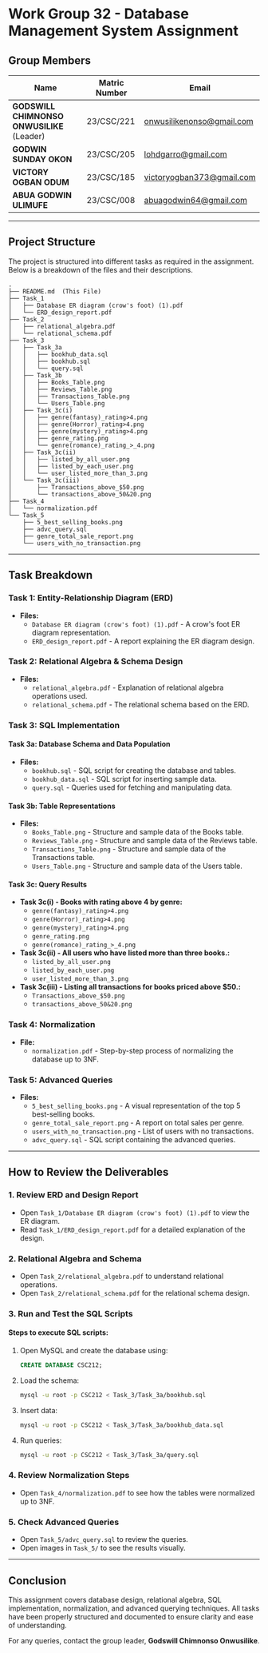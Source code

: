 # Work Group 32 - Database Management System Assignment

## Group Members

| Name                        | Matric Number  | Email                         |
|-----------------------------|---------------|-------------------------------|
| **GODSWILL CHIMNONSO ONWUSILIKE** (Leader) | 23/CSC/221 | onwusilikenonso@gmail.com  |
| **GODWIN SUNDAY OKON**      | 23/CSC/205    | lohdgarro@gmail.com          |
| **VICTORY OGBAN ODUM**      | 23/CSC/185    | victoryogban373@gmail.com    |
| **ABUA GODWIN ULIMUFE**     | 23/CSC/008    | abuagodwin64@gmail.com       |

---

## Project Structure
The project is structured into different tasks as required in the assignment. Below is a breakdown of the files and their descriptions.

```
.
├── README.md  (This File)
├── Task_1
│   ├── Database ER diagram (crow's foot) (1).pdf
│   └── ERD_design_report.pdf
├── Task_2
│   ├── relational_algebra.pdf
│   └── relational_schema.pdf
├── Task_3
│   ├── Task_3a
│   │   ├── bookhub_data.sql
│   │   ├── bookhub.sql
│   │   └── query.sql
│   ├── Task_3b
│   │   ├── Books_Table.png
│   │   ├── Reviews_Table.png
│   │   ├── Transactions_Table.png
│   │   └── Users_Table.png
│   ├── Task_3c(i)
│   │   ├── genre(fantasy)_rating>4.png
│   │   ├── genre(Horror)_rating>4.png
│   │   ├── genre(mystery)_rating>4.png
│   │   ├── genre_rating.png
│   │   └── genre(romance)_rating_>_4.png
│   ├── Task_3c(ii)
│   │   ├── listed_by_all_user.png
│   │   ├── listed_by_each_user.png
│   │   └── user_listed_more_than_3.png
│   └── Task_3c(iii)
│       ├── Transactions_above_$50.png
│       └── transactions_above_50&20.png
├── Task_4
│   └── normalization.pdf
└── Task_5
    ├── 5_best_selling_books.png
    ├── advc_query.sql
    ├── genre_total_sale_report.png
    └── users_with_no_transaction.png
```

---

## Task Breakdown

### **Task 1: Entity-Relationship Diagram (ERD)**
- **Files:**
  - `Database ER diagram (crow's foot) (1).pdf` - A crow's foot ER diagram representation.
  - `ERD_design_report.pdf` - A report explaining the ER diagram design.

### **Task 2: Relational Algebra & Schema Design**
- **Files:**
  - `relational_algebra.pdf` - Explanation of relational algebra operations used.
  - `relational_schema.pdf` - The relational schema based on the ERD.

### **Task 3: SQL Implementation**
#### Task 3a: Database Schema and Data Population
- **Files:**
  - `bookhub.sql` - SQL script for creating the database and tables.
  - `bookhub_data.sql` - SQL script for inserting sample data.
  - `query.sql` - Queries used for fetching and manipulating data.

#### Task 3b: Table Representations
- **Files:**
  - `Books_Table.png` - Structure and sample data of the Books table.
  - `Reviews_Table.png` - Structure and sample data of the Reviews table.
  - `Transactions_Table.png` - Structure and sample data of the Transactions table.
  - `Users_Table.png` - Structure and sample data of the Users table.

#### Task 3c: Query Results
- **Task 3c(i) - Books with rating above 4 by genre:**
  - `genre(fantasy)_rating>4.png`
  - `genre(Horror)_rating>4.png`
  - `genre(mystery)_rating>4.png`
  - `genre_rating.png`
  - `genre(romance)_rating_>_4.png`
- **Task 3c(ii) - All users who have listed more than three books.:**
  - `listed_by_all_user.png`
  - `listed_by_each_user.png`
  - `user_listed_more_than_3.png`
- **Task 3c(iii) - Listing all transactions for books priced above $50.:**
  - `Transactions_above_$50.png`
  - `transactions_above_50&20.png`

### **Task 4: Normalization**
- **File:**
  - `normalization.pdf` - Step-by-step process of normalizing the database up to 3NF.

### **Task 5: Advanced Queries**
- **Files:**
  - `5_best_selling_books.png` - A visual representation of the top 5 best-selling books.
  - `genre_total_sale_report.png` - A report on total sales per genre.
  - `users_with_no_transaction.png` - List of users with no transactions.
  - `advc_query.sql` - SQL script containing the advanced queries.

---

## How to Review the Deliverables

### **1. Review ERD and Design Report**
- Open `Task_1/Database ER diagram (crow's foot) (1).pdf` to view the ER diagram.
- Read `Task_1/ERD_design_report.pdf` for a detailed explanation of the design.

### **2. Relational Algebra and Schema**
- Open `Task_2/relational_algebra.pdf` to understand relational operations.
- Open `Task_2/relational_schema.pdf` for the relational schema design.

### **3. Run and Test the SQL Scripts**
#### **Steps to execute SQL scripts:**
1. Open MySQL and create the database using:
   ```sql
   CREATE DATABASE CSC212;
   ```
2. Load the schema:
   ```bash
   mysql -u root -p CSC212 < Task_3/Task_3a/bookhub.sql
   ```
3. Insert data:
   ```bash
   mysql -u root -p CSC212 < Task_3/Task_3a/bookhub_data.sql
   ```
4. Run queries:
   ```bash
   mysql -u root -p CSC212 < Task_3/Task_3a/query.sql
   ```

### **4. Review Normalization Steps**
- Open `Task_4/normalization.pdf` to see how the tables were normalized up to 3NF.

### **5. Check Advanced Queries**
- Open `Task_5/advc_query.sql` to review the queries.
- Open images in `Task_5/` to see the results visually.

---

## Conclusion
This assignment covers database design, relational algebra, SQL implementation, normalization, and advanced querying techniques. All tasks have been properly structured and documented to ensure clarity and ease of understanding.

For any queries, contact the group leader, **Godswill Chimnonso Onwusilike**.